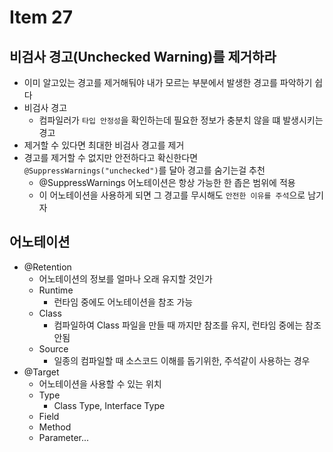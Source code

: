 # Item 27 

## 비검사 경고(Unchecked Warning)를 제거하라

- 이미 알고있는 경고를 제거해둬야 내가 모르는 부분에서 발생한 경고를 파악하기 쉽다
- 비검사 경고
  - 컴파일러가 `타입 안정성`을 확인하는데 필요한 정보가 충분치 않을 떄 발생시키는 경고
- 제거할 수 있다면 최대한 비검사 경고를 제거
- 경고를 제거할 수 없지만 안전하다고 확신한다면 `@SuppressWarnings("unchecked")`를 달아 경고를 숨기는걸 추천
  - @SuppressWarnings 어노테이션은 항상 가능한 한 좁은 범위에 적용
  - 이 어노테이션을 사용하게 되면 그 경고를 무시해도 `안전한 이유를 주석`으로 남기자

## 어노테이션

- @Retention
  - 어노테이션의 정보를 얼마나 오래 유지할 것인가
  - Runtime
    - 런타임 중에도 어노테이션을 참조 가능
  - Class
    - 컴파일하여 Class 파일을 만들 때 까지만 참조를 유지, 런타임 중에는 참조 안됨
  - Source
    - 일종의 컴파일할 때 소스코드 이해를 돕기위한, 주석같이 사용하는 경우
- @Target
  - 어노테이션을 사용할 수 있는 위치
  - Type
    - Class Type, Interface Type
  - Field
  - Method
  - Parameter...